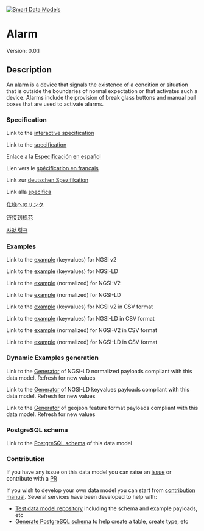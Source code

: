 [![Smart Data Models](https://smartdatamodels.org/wp-content/uploads/2022/01/SmartDataModels_logo.png "Logo")](https://smartdatamodels.org)
# Alarm
Version: 0.0.1

## Description 

An alarm is a device that signals the existence of a condition or situation that is outside the boundaries of normal expectation or that activates such a device.  Alarms include the provision of break glass buttons and manual pull boxes that are used to activate alarms.
### Specification

Link to the [interactive specification](https://swagger.lab.fiware.org/?url=https://smart-data-models.github.io/dataModel.S4BLDG/Alarm/swagger.yaml)

Link to the [specification](https://github.com/smart-data-models/dataModel.S4BLDG/blob/master/Alarm/doc/spec.md)

Enlace a la [Especificación en español](https://github.com/smart-data-models/dataModel.S4BLDG/blob/master/Alarm/doc/spec_ES.md)

Lien vers le [spécification en français](https://github.com/smart-data-models/dataModel.S4BLDG/blob/master/Alarm/doc/spec_FR.md)

Link zur [deutschen Spezifikation](https://github.com/smart-data-models/dataModel.S4BLDG/blob/master/Alarm/doc/spec_DE.md)

Link alla [specifica](https://github.com/smart-data-models/dataModel.S4BLDG/blob/master/Alarm/doc/spec_IT.md)

[仕様へのリンク](https://github.com/smart-data-models/dataModel.S4BLDG/blob/master/Alarm/doc/spec_JA.md)

[链接到规范](https://github.com/smart-data-models/dataModel.S4BLDG/blob/master/Alarm/doc/spec_ZH.md)

[사양 링크](https://github.com/smart-data-models/dataModel.S4BLDG/blob/master/Alarm/doc/spec_KO.md)
### Examples

Link to the [example](https://smart-data-models.github.io/dataModel.S4BLDG/Alarm/examples/example.json) (keyvalues) for NGSI v2

Link to the [example](https://smart-data-models.github.io/dataModel.S4BLDG/Alarm/examples/example.jsonld) (keyvalues) for NGSI-LD

Link to the [example](https://smart-data-models.github.io/dataModel.S4BLDG/Alarm/examples/example-normalized.json) (normalized) for NGSI-V2

Link to the [example](https://smart-data-models.github.io/dataModel.S4BLDG/Alarm/examples/example-normalized.jsonld) (normalized) for NGSI-LD

Link to the [example](https://github.com/smart-data-models/dataModel.S4BLDG/blob/master/Alarm/examples/example.json.csv) (keyvalues) for NGSI v2 in CSV format

Link to the [example](https://github.com/smart-data-models/dataModel.S4BLDG/blob/master/Alarm/examples/example.jsonld.csv) (keyvalues) for NGSI-LD in CSV format

Link to the [example](https://github.com/smart-data-models/dataModel.S4BLDG/blob/master/Alarm/examples/example-normalized.json.csv) (normalized) for NGSI-V2 in CSV format

Link to the [example](https://github.com/smart-data-models/dataModel.S4BLDG/blob/master/Alarm/examples/example-normalized.jsonld.csv) (normalized) for NGSI-LD in CSV format
### Dynamic Examples generation

Link to the [Generator](https://smartdatamodels.org/extra/ngsi-ld_generator.php?schemaUrl=https://raw.githubusercontent.com/smart-data-models/dataModel.S4BLDG/master/Alarm/schema.json&email=info@smartdatamodels.org) of NGSI-LD normalized payloads compliant with this data model. Refresh for new values

Link to the [Generator](https://smartdatamodels.org/extra/ngsi-ld_generator_keyvalues.php?schemaUrl=https://raw.githubusercontent.com/smart-data-models/dataModel.S4BLDG/master/Alarm/schema.json&email=info@smartdatamodels.org) of NGSI-LD keyvalues payloads compliant with this data model. Refresh for new values

Link to the [Generator](https://smartdatamodels.org/extra/geojson_features_generator.php?schemaUrl=https://raw.githubusercontent.com/smart-data-models/dataModel.S4BLDG/master/Alarm/schema.json&email=info@smartdatamodels.org) of geojson feature format payloads compliant with this data model. Refresh for new values
### PostgreSQL schema

Link to the [PostgreSQL schema](https://github.com/smart-data-models/dataModel.S4BLDG/blob/master/Alarm/schema.sql) of this data model
### Contribution

 If you have any issue on this data model you can raise an [issue](https://github.com/smart-data-models/dataModel.S4BLDG/issues)  or contribute with a [PR](https://github.com/smart-data-models/dataModel.S4BLDG/pulls)

 If you wish to develop your own data model you can start from [contribution manual](https://bit.ly/contribution_manual). Several services have been developed to help with: 
 - [Test data model repository](https://smartdatamodels.org/index.php/data-models-contribution-api/) including the schema and example payloads, etc
 - [Generate PostgreSQL schema](https://smartdatamodels.org/index.php/sql-service/) to help create a table, create type, etc